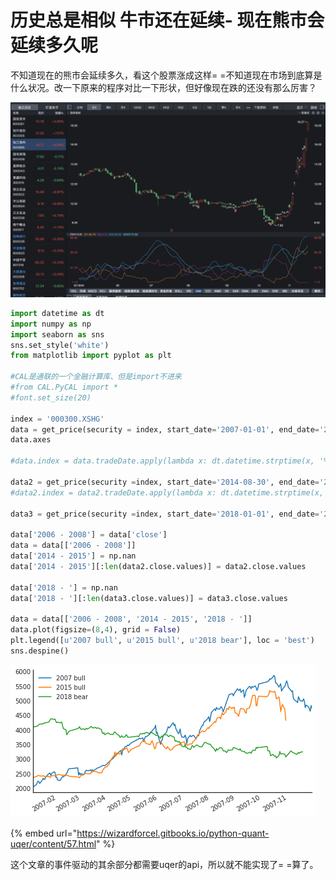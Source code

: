 # 历史总是相似 牛市还在延续- 现在熊市会延续多久呢

不知道现在的熊市会延续多久，看这个股票涨成这样= =不知道现在市场到底算是什么状况。改一下原来的程序对比一下形状，但好像现在跌的还没有那么厉害？

![](../.gitbook/assets/image%20%2813%29.png)

```python
import datetime as dt
import numpy as np
import seaborn as sns
sns.set_style('white')
from matplotlib import pyplot as plt

#CAL是通联的一个金融计算库、但是import不进来
#from CAL.PyCAL import *
#font.set_size(20)

index = '000300.XSHG'
data = get_price(security = index, start_date='2007-01-01', end_date='2007-12-01')
data.axes

#data.index = data.tradeDate.apply(lambda x: dt.datetime.strptime(x, '%Y-%m-%d'))

data2 = get_price(security =index, start_date='2014-08-30', end_date='2015-06-28')
#data2.index = data2.tradeDate.apply(lambda x: dt.datetime.strptime(x, '%Y-%m-%d'))

data3 = get_price(security =index, start_date='2018-01-01', end_date='2018-11-18')

data['2006 - 2008'] = data['close']
data = data[['2006 - 2008']]
data['2014 - 2015'] = np.nan
data['2014 - 2015'][:len(data2.close.values)] = data2.close.values

data['2018 - '] = np.nan
data['2018 - '][:len(data3.close.values)] = data3.close.values

data = data[['2006 - 2008', '2014 - 2015', '2018 - ']]
data.plot(figsize=(8,4), grid = False)
plt.legend([u'2007 bull', u'2015 bull', u'2018 bear'], loc = 'best')
sns.despine()

```

![](../.gitbook/assets/image%20%283%29.png)



{% embed url="https://wizardforcel.gitbooks.io/python-quant-uqer/content/57.html" %}

这个文章的事件驱动的其余部分都需要uqer的api，所以就不能实现了= =算了。

